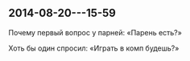 ## 2014-08-20---15-59

Почему первый вопрос у парней: «Парень есть?»

Хоть бы один спросил: «Играть в комп будешь?»
